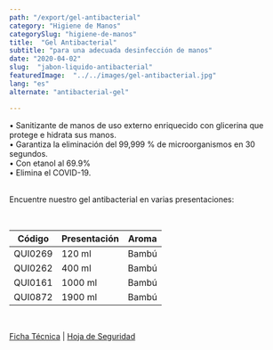 ```yaml
---
path: "/export/gel-antibacterial"
category: "Higiene de Manos"
categorySlug: "higiene-de-manos"
title:  "Gel Antibacterial"
subtitle: "para una adecuada desinfección de manos"
date: "2020-04-02"
slug:  "jabon-liquido-antibacterial"
featuredImage:  "../../images/gel-antibacterial.jpg"
lang: "es"
alternate: "antibacterial-gel"

---
```

• Sanitizante de manos de uso externo enriquecido con glicerina que protege e hidrata sus manos.<br/>
• Garantiza la eliminación del 99,999 % de microorganismos en 30 segundos.<br/>
• Con etanol al 69.9% <br/>
• Elimina el COVID-19.<br/><br/>

Encuentre nuestro gel antibacterial en varias presentaciones:

<br>
<table class="min-w-full md:min-w-0 divide-y-0 divide-gray-200">
          <thead class=" bg-white">
            <tr>
              <th scope="col" class="px-2 py-2 text-center text-xs font-medium text-white bg-primary-default  tracking-wider">
                Código
              </th>
              <th scope="col" class="px-2 py-2 text-center text-xs font-medium text-white bg-primary-lighter  tracking-wider">
                Presentación
              </th>
              <th scope="col" class="px-2 py-2 text-center text-xs font-medium text-white bg-primary-default  tracking-wider">
                Aroma
              </th>
            </tr>
          </thead>
          <tbody>
            <tr class="bg-gray-100">
              <td class="px-2 py-2 whitespace-nowrap text-xs text-gray-700 text-center">
              QUI0269
              </td>
              <td class="px-2 py-2 whitespace-nowrap text-xs text-gray-700 text-center">
              120 ml
              </td>
              <td class="px-2 py-2 whitespace-nowrap text-xs text-gray-700 text-center">
              Bambú
              </td>
            </tr>
            <tr class="bg-gray-300">
              <td class="px-2 py-2 whitespace-nowrap text-xs text-gray-700 text-center">
              QUI0262
              </td>
              <td class="px-2 py-2 whitespace-nowrap text-xs text-gray-700 text-center">
              400 ml
              </td>
              <td class="px-2 py-2 whitespace-nowrap text-xs text-gray-700 text-center">
              Bambú
              </td>
            </tr>
            <tr class="bg-gray-100">
              <td class="px-2 py-2 whitespace-nowrap text-xs text-gray-700 text-center">
              QUI0161
              </td>
              <td class="px-2 py-2 whitespace-nowrap text-xs text-gray-700 text-center">
              1000 ml
              </td>
              <td class="px-2 py-2 whitespace-nowrap text-xs text-gray-700 text-center">
              Bambú
              </td>
            </tr>
            <tr class="bg-gray-300">
              <td class="px-2 py-2 whitespace-nowrap text-xs text-gray-700 text-center">
              QUI0872
              </td>
              <td class="px-2 py-2 whitespace-nowrap text-xs text-gray-700 text-center">
              1900 ml
              </td>
              <td class="px-2 py-2 whitespace-nowrap text-xs text-gray-700 text-center">
              Bambú
              </td>
            </tr>
          </tbody>
        </table>
        <br>

 <a href="../../../files/FT-gel-antibacterial-exportacion.pdf" target="_blank" rel="noopener">Ficha Técnica</a> |
 <a href="../../../files/MSDS-gel-antibacterial.pdf" target="_blank" rel="noopener">Hoja de Seguridad</a>
